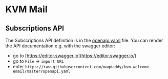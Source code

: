 # KVM Mail

## Subscriptions API

The Subscriptions API definition is in the [openapi.yaml](https://github.com/magdaddy/kvm-welcome-email/blob/master/openapi.yaml) file.
You can render the API documentation e.g. with the swagger editor:

- go to [https://editor.swagger.io](https://editor.swagger.io/)
- go to `File` -> `import URL`
- enter `https://raw.githubusercontent.com/magdaddy/kvm-welcome-email/master/openapi.yaml`

